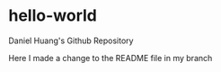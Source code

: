 # hello-world
Daniel Huang's Github Repository

Here I made a change to the README file in my branch
